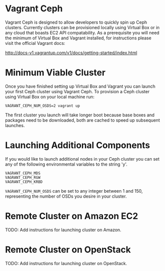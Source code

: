 Vagrant Ceph
============

Vagrant Ceph is designed to allow developers to quickly spin up Ceph clusters.
Currently clusters can be provisioned locally using Virtual Box or in any cloud
that boasts EC2 API compatability. As a prerequisite you will need the minimum
of Virtual Box and Vagrant installed, for instructions please visit the official
Vagrant docs:

http://docs-v1.vagrantup.com/v1/docs/getting-started/index.html

Minimum Viable Cluster
======================

Once you have finished setting up Virtual Box and Vagrant you can launch your
first Ceph cluster using Vagrant Ceph. To provision a Ceph cluster using
Virtual Box on your local machine run:

```VAGRANT_CEPH_NUM_OSDS=2 vagrant up```

The first cluster you launch will take longer boot because base boxes and
packages need to be downloaded, both are cached to speed up subsequent launches.

Launching Additional Components
===============================

If you would like to launch additional nodes in your Ceph cluster you can set
any of the following environmental variables to the string 'y'.

```
VAGRANT_CEPH_MDS
VAGRANT_CEPH_RGW
VAGRANT_CEPH_KRBD
```

```VAGRANT_CEPH_NUM_OSDS``` can be set to any integer between 1 and 150, representing
the number of OSDs you desire in your cluster.

Remote Cluster on Amazon EC2
============================

TODO: Add instructions for launching cluster on Amazon.

Remote Cluster on OpenStack
===========================

TODO: Add instructions for launching cluster on OpenStack.

